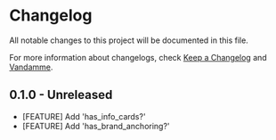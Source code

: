 # Changelog

All notable changes to this project will be documented in this file.

For more information about changelogs, check
[Keep a Changelog](http://keepachangelog.com) and
[Vandamme](http://tech-angels.github.io/vandamme).

## 0.1.0  - Unreleased

* [FEATURE] Add 'has_info_cards?'
* [FEATURE] Add 'has_brand_anchoring?'
